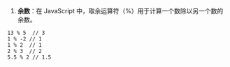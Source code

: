 <!--
 * @Author: Shu Binqi
 * @Date: 2023-03-19 19:31:05
 * @LastEditors: Shu Binqi
 * @LastEditTime: 2023-03-19 19:32:07
 * @Description: JS 知识扫盲
 * @Version: 1.0.0
 * @FilePath: \interviewQuestions\前端基础\JavaScript\JS扫盲.md
-->

1. **余数**：在 JavaScript 中，取余运算符（%）用于计算一个数除以另一个数的余数。

```
13 % 5  // 3
1 % -2 // 1
1 % 2  // 1
2 % 3  // 2
5.5 % 2 // 1.5
```
